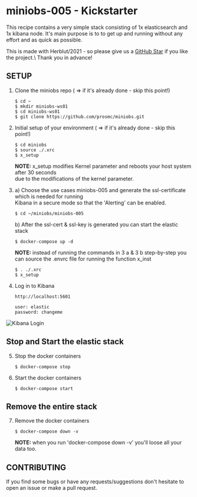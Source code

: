 # miniobs-005 - Kickstarter

This recipe contains a very simple stack consisting of 1x elasticsearch and 1x kibana node. It's main purpose is to
to get up and running without any effort and as quick as possible.

This is made with Herblut/2021 - so please give us a [GitHub Star](https://github.com/prosmc/miniobs/stargazers)
if you like the project.\ Thank you in advance!


SETUP
---

01. Clone the miniobs repo ( => if it's already done - skip this point!)

        $ cd ~
        $ mkdir miniobs-ws01
        $ cd miniobs-ws01
        $ git clone https://github.com/prosmc/miniobs.git

02. Initial setup of your environment ( => if it's already done - skip this point!)

        $ cd miniobs
        $ source ./.xrc
        $ x_setup

    **NOTE:** x_setup modifies Kernel parameter and reboots your host system after 30 seconds\
    due to the modifications of the kernel parameter.
      
03. a) Choose the use cases miniobs-005 and generate the ssl-certificate which is needed for running\
   Kibana in a secure mode so that the 'Alerting' can be enabled.

        $ cd ~/miniobs/miniobs-005

    b) After the ssl-cert & ssl-key is generated you can start the elastic stack

        $ docker-compose up -d 

    **NOTE:** instead of running the commands in 3 a & 3 b step-by-step you can source the .envrc 
    file for running the function x_inst

        $ . ./.xrc
        $ x_setup

04. Log in to Kibana

        http://localhost:5601

        user: elastic
        password: changeme

   ![Kibana Login](resources/assets/images/miniobs-115_pict-01.png)


Stop and Start the elastic stack
---

05. Stop the docker containers

        $ docker-compose stop

06. Start the docker containers

        $ docker-compose start 

Remove the entire stack
---

07. Remove the docker containers

        $ docker-compose down -v

    **NOTE:** when you run 'docker-compose down -v' you'll loose all your data too.

CONTRIBUTING
---
If you find some bugs or have any requests/suggestions don't hesitate to open an issue or make a pull request.
